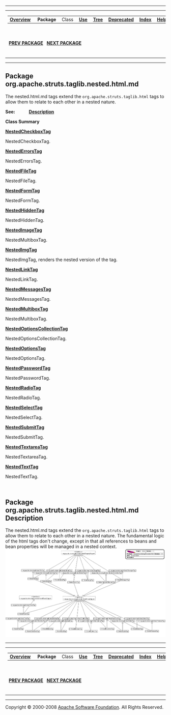------------------------------------------------------------------------

<span id="navbar_top"></span> [](#skip-navbar_top "Skip navigation links")

<table>
<colgroup>
<col width="50%" />
<col width="50%" />
</colgroup>
<tbody>
<tr class="odd">
<td align="left"><span id="navbar_top_firstrow"></span>
<table>
<tbody>
<tr class="odd">
<td align="left"><a href="../../../../../../overview-summary.html.md"><strong>Overview</strong></a> </td>
<td align="left"> <strong>Package</strong> </td>
<td align="left">Class </td>
<td align="left"><a href="package-use.html.md"><strong>Use</strong></a> </td>
<td align="left"><a href="package-tree.html.md"><strong>Tree</strong></a> </td>
<td align="left"><a href="../../../../../../deprecated-list.html.md"><strong>Deprecated</strong></a> </td>
<td align="left"><a href="../../../../../../index-all.html.md"><strong>Index</strong></a> </td>
<td align="left"><a href="../../../../../../help-doc.html.md"><strong>Help</strong></a> </td>
</tr>
</tbody>
</table></td>
<td align="left"></td>
</tr>
<tr class="even">
<td align="left"> <a href="../../../../../../org/apache/struts/taglib/nested/bean/package-summary.html.md"><strong>PREV PACKAGE</strong></a>   <a href="../../../../../../org/apache/struts/taglib/nested/logic/package-summary.html"><strong>NEXT PACKAGE</strong></a></td>
<td align="left"><a href="../../../../../../index.html.md?org/apache/struts/taglib/nested/html/package-summary.html"><strong>FRAMES</strong></a>    <a href="package-summary.html"><strong>NO FRAMES</strong></a>    
<a href="../../../../../../allclasses-noframe.html.md"><strong>All Classes</strong></a></td>
</tr>
</tbody>
</table>

<span id="skip-navbar_top"></span>

------------------------------------------------------------------------

Package org.apache.struts.taglib.nested.html.md
--------------------------------------------

The nested.html.md tags extend the `org.apache.struts.taglib.html` tags to allow them to relate to each other in a nested nature.

**See:**
           [**Description**](#package_description)

**Class Summary**

**[NestedCheckboxTag](../../../../../../org/apache/struts/taglib/nested.html.md/NestedCheckboxTag.html "class in org.apache.struts.taglib.nested.html")**

NestedCheckboxTag.

**[NestedErrorsTag](../../../../../../org/apache/struts/taglib/nested.html.md/NestedErrorsTag.html "class in org.apache.struts.taglib.nested.html")**

NestedErrorsTag.

**[NestedFileTag](../../../../../../org/apache/struts/taglib/nested.html.md/NestedFileTag.html "class in org.apache.struts.taglib.nested.html")**

NestedFileTag.

**[NestedFormTag](../../../../../../org/apache/struts/taglib/nested.html.md/NestedFormTag.html "class in org.apache.struts.taglib.nested.html")**

NestedFormTag.

**[NestedHiddenTag](../../../../../../org/apache/struts/taglib/nested.html.md/NestedHiddenTag.html "class in org.apache.struts.taglib.nested.html")**

NestedHiddenTag.

**[NestedImageTag](../../../../../../org/apache/struts/taglib/nested.html.md/NestedImageTag.html "class in org.apache.struts.taglib.nested.html")**

NestedMultiboxTag.

**[NestedImgTag](../../../../../../org/apache/struts/taglib/nested.html.md/NestedImgTag.html "class in org.apache.struts.taglib.nested.html")**

NestedImgTag, renders the nested version of the tag.

**[NestedLinkTag](../../../../../../org/apache/struts/taglib/nested.html.md/NestedLinkTag.html "class in org.apache.struts.taglib.nested.html")**

NestedLinkTag.

**[NestedMessagesTag](../../../../../../org/apache/struts/taglib/nested.html.md/NestedMessagesTag.html "class in org.apache.struts.taglib.nested.html")**

NestedMessagesTag.

**[NestedMultiboxTag](../../../../../../org/apache/struts/taglib/nested.html.md/NestedMultiboxTag.html "class in org.apache.struts.taglib.nested.html")**

NestedMultiboxTag.

**[NestedOptionsCollectionTag](../../../../../../org/apache/struts/taglib/nested.html.md/NestedOptionsCollectionTag.html "class in org.apache.struts.taglib.nested.html")**

NestedOptionsCollectionTag.

**[NestedOptionsTag](../../../../../../org/apache/struts/taglib/nested.html.md/NestedOptionsTag.html "class in org.apache.struts.taglib.nested.html")**

NestedOptionsTag.

**[NestedPasswordTag](../../../../../../org/apache/struts/taglib/nested.html.md/NestedPasswordTag.html "class in org.apache.struts.taglib.nested.html")**

NestedPasswordTag.

**[NestedRadioTag](../../../../../../org/apache/struts/taglib/nested.html.md/NestedRadioTag.html "class in org.apache.struts.taglib.nested.html")**

NestedRadioTag.

**[NestedSelectTag](../../../../../../org/apache/struts/taglib/nested.html.md/NestedSelectTag.html "class in org.apache.struts.taglib.nested.html")**

NestedSelectTag.

**[NestedSubmitTag](../../../../../../org/apache/struts/taglib/nested.html.md/NestedSubmitTag.html "class in org.apache.struts.taglib.nested.html")**

NestedSubmitTag.

**[NestedTextareaTag](../../../../../../org/apache/struts/taglib/nested.html.md/NestedTextareaTag.html "class in org.apache.struts.taglib.nested.html")**

NestedTextareaTag.

**[NestedTextTag](../../../../../../org/apache/struts/taglib/nested.html.md/NestedTextTag.html "class in org.apache.struts.taglib.nested.html")**

NestedTextTag.

 

<span id="package_description"></span>

Package org.apache.struts.taglib.nested.html.md Description
--------------------------------------------------------

The nested.html.md tags extend the `org.apache.struts.taglib.html` tags to allow them to relate to each other in a nested nature. The fundamental logic of the html tags don't change, except in that all references to beans and bean properties will be managed in a nested context.
 ![Nested.html.md taglib](doc-files/nested-html.gif)

------------------------------------------------------------------------

<span id="navbar_bottom"></span> [](#skip-navbar_bottom "Skip navigation links")

<table>
<colgroup>
<col width="50%" />
<col width="50%" />
</colgroup>
<tbody>
<tr class="odd">
<td align="left"><span id="navbar_bottom_firstrow"></span>
<table>
<tbody>
<tr class="odd">
<td align="left"><a href="../../../../../../overview-summary.html.md"><strong>Overview</strong></a> </td>
<td align="left"> <strong>Package</strong> </td>
<td align="left">Class </td>
<td align="left"><a href="package-use.html.md"><strong>Use</strong></a> </td>
<td align="left"><a href="package-tree.html.md"><strong>Tree</strong></a> </td>
<td align="left"><a href="../../../../../../deprecated-list.html.md"><strong>Deprecated</strong></a> </td>
<td align="left"><a href="../../../../../../index-all.html.md"><strong>Index</strong></a> </td>
<td align="left"><a href="../../../../../../help-doc.html.md"><strong>Help</strong></a> </td>
</tr>
</tbody>
</table></td>
<td align="left"></td>
</tr>
<tr class="even">
<td align="left"> <a href="../../../../../../org/apache/struts/taglib/nested/bean/package-summary.html.md"><strong>PREV PACKAGE</strong></a>   <a href="../../../../../../org/apache/struts/taglib/nested/logic/package-summary.html"><strong>NEXT PACKAGE</strong></a></td>
<td align="left"><a href="../../../../../../index.html.md?org/apache/struts/taglib/nested/html/package-summary.html"><strong>FRAMES</strong></a>    <a href="package-summary.html"><strong>NO FRAMES</strong></a>    
<a href="../../../../../../allclasses-noframe.html.md"><strong>All Classes</strong></a></td>
</tr>
</tbody>
</table>

<span id="skip-navbar_bottom"></span>

------------------------------------------------------------------------

Copyright © 2000-2008 [Apache Software Foundation](http://www.apache.org/). All Rights Reserved.
